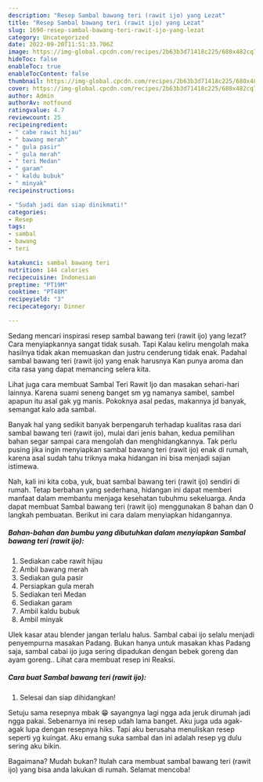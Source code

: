 ```yaml
---
description: "Resep Sambal bawang teri (rawit ijo) yang Lezat"
title: "Resep Sambal bawang teri (rawit ijo) yang Lezat"
slug: 1690-resep-sambal-bawang-teri-rawit-ijo-yang-lezat
category: Uncategorized
date: 2022-09-20T11:51:33.706Z
image: https://img-global.cpcdn.com/recipes/2b63b3d71418c225/680x482cq70/sambal-bawang-teri-rawit-ijo-foto-resep-utama.jpg
hideToc: false
enableToc: true
enableTocContent: false
thumbnail: https://img-global.cpcdn.com/recipes/2b63b3d71418c225/680x482cq70/sambal-bawang-teri-rawit-ijo-foto-resep-utama.jpg
cover: https://img-global.cpcdn.com/recipes/2b63b3d71418c225/680x482cq70/sambal-bawang-teri-rawit-ijo-foto-resep-utama.jpg
author: Admin
authorAv: notfound
ratingvalue: 4.7
reviewcount: 25
recipeingredient:
- " cabe rawit hijau"
- " bawang merah"
- " gula pasir"
- " gula merah"
- " teri Medan"
- " garam"
- " kaldu bubuk"
- " minyak"
recipeinstructions:

- "Sudah jadi dan siap dinikmati!"
categories:
- Resep
tags:
- sambal
- bawang
- teri

katakunci: sambal bawang teri 
nutrition: 144 calories
recipecuisine: Indonesian
preptime: "PT19M"
cooktime: "PT48M"
recipeyield: "3"
recipecategory: Dinner

---
```



Sedang mencari inspirasi resep sambal bawang teri (rawit ijo) yang lezat? Cara menyiapkannya sangat tidak susah. Tapi Kalau keliru mengolah maka hasilnya tidak akan memuaskan dan justru cenderung tidak enak. Padahal sambal bawang teri (rawit ijo) yang enak harusnya Kan punya aroma dan cita rasa yang dapat memancing selera kita.


Lihat juga cara membuat Sambal Teri Rawit Ijo dan masakan sehari-hari lainnya. Karena suami seneng banget sm yg namanya sambel, sambel apapun itu asal gak yg manis. Pokoknya asal pedas, makannya jd banyak, semangat kalo ada sambal.

Banyak hal yang sedikit banyak berpengaruh terhadap kualitas rasa dari sambal bawang teri (rawit ijo), mulai dari jenis bahan, kedua pemilihan bahan segar sampai cara mengolah dan menghidangkannya. Tak perlu pusing jika ingin menyiapkan sambal bawang teri (rawit ijo) enak di rumah, karena asal sudah tahu triknya maka hidangan ini bisa menjadi sajian istimewa.


Nah, kali ini kita coba, yuk, buat sambal bawang teri (rawit ijo) sendiri di rumah. Tetap berbahan yang sederhana, hidangan ini dapat memberi manfaat dalam membantu menjaga kesehatan tubuhmu sekeluarga. Anda dapat membuat Sambal bawang teri (rawit ijo) menggunakan 8 bahan dan 0 langkah pembuatan. Berikut ini cara dalam menyiapkan hidangannya.

<!--inarticleads1-->

##### Bahan-bahan dan bumbu yang dibutuhkan dalam menyiapkan Sambal bawang teri (rawit ijo):

1. Sediakan  cabe rawit hijau
1. Ambil  bawang merah
1. Sediakan  gula pasir
1. Persiapkan  gula merah
1. Sediakan  teri Medan
1. Sediakan  garam
1. Ambil  kaldu bubuk
1. Ambil  minyak


Ulek kasar atau blender jangan terlalu halus. Sambal cabai ijo selalu menjadi penyempurna masakan Padang. Bukan hanya untuk masakan khas Padang saja, sambal cabai ijo juga sering dipadukan dengan bebek goreng dan ayam goreng.. Lihat cara membuat resep ini Reaksi. 

<!--inarticleads2-->

##### Cara buat Sambal bawang teri (rawit ijo):


1. Selesai dan siap dihidangkan!

Setuju sama resepnya mbak 😁 sayangnya lagi ngga ada jeruk dirumah jadi ngga pakai. Sebenarnya ini resep udah lama banget. Aku juga uda agak-agak lupa dengan resepnya hiks. Tapi aku berusaha menuliskan resep seperti yg kuingat. Aku emang suka sambal dan ini adalah resep yg dulu sering aku bikin. 

Bagaimana? Mudah bukan? Itulah cara membuat sambal bawang teri (rawit ijo) yang bisa anda lakukan di rumah. Selamat mencoba!
